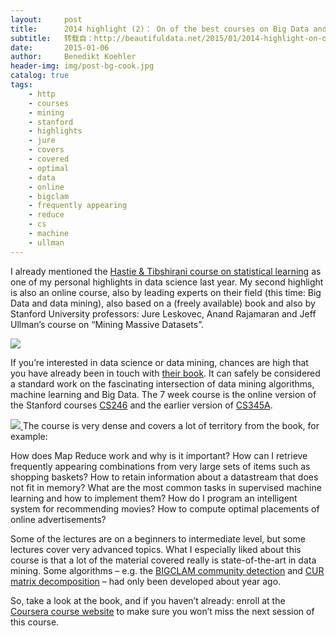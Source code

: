```yaml
---
layout:     post
title:      2014 highlight (2)： On of the best courses on Big Data and Data Mining
subtitle:   转载自：http://beautifuldata.net/2015/01/2014-highlight-on-of-the-best-courses-on-big-data-and-data-mining/
date:       2015-01-06
author:     Benedikt Koehler
header-img: img/post-bg-cook.jpg
catalog: true
tags:
    - http
    - courses
    - mining
    - stanford
    - highlights
    - jure
    - covers
    - covered
    - optimal
    - data
    - online
    - bigclam
    - frequently appearing
    - reduce
    - cs
    - machine
    - ullman
---
```


I already mentioned the [Hastie & Tibshirani course on statistical learning](http://beautifuldata.net/2015/01/2014-highlight-statistical-learning) as one of my personal highlights in data science last year. My second highlight is also an online course, also by leading experts on their field (this time: Big Data and data mining), also based on a (freely available) book and also by Stanford University professors: Jure Leskovec, Anand Rajamaran and Jeff Ullman’s course on “Mining Massive Datasets”.

![](http://beautifuldata.net/wp-content/uploads/2015/01/ullman_mmds.jpg)


If you’re interested in data science or data mining, chances are high that you have already been in touch with [their book](http://www.mmds.org/). It can safely be considered a standard work on the fascinating intersection of data mining algorithms, machine learning and Big Data. The 7 week course is the online version of the Stanford courses [CS246](http://web.stanford.edu/class/cs246) and the earlier version of [CS345A](http://infolab.stanford.edu/~ullman/mining/2009/index.html).

[![](http://beautifuldata.net/wp-content/uploads/2015/01/mmds_cover_v21.jpg)
](http://mmds.org/.)The course is very dense and covers a lot of territory from the book, for example:

How does Map Reduce work and why is it important?
How can I retrieve frequently appearing combinations from very large sets of items such as shopping baskets?
How to retain information about a datastream that does not fit in memory?
What are the most common tasks in supervised machine learning and how to implement them?
How do I program an intelligent system for recommending movies?
How to compute optimal placements of online advertisements?

Some of the lectures are on a beginners to intermediate level, but some lectures cover very advanced topics. What I especially liked about this course is that a lot of the material covered really is state-of-the-art in data mining. Some algorithms – e.g. the [BIGCLAM community detection](http://cs.stanford.edu/people/jure/pubs/bigclam-wsdm13.pdf) and [CUR matrix decomposition](http://www.pnas.org/content/106/3/697.full) – had only been developed about year ago.

So, take a look at the book, and if you haven’t already: enroll at the [Coursera course website](https://class.coursera.org/mmds-001) to make sure you won’t miss the next session of this course.
